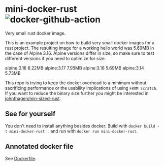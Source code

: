 # mini-docker-rust ![docker-github-action](https://github.com/kpcyrd/mini-docker-rust/actions/workflows/test-docker.yml/badge.svg)

Very small rust docker image.

This is an example project on how to build very small docker images for a rust project. The resulting image for a working hello world was 5.69MB in the case of Alpine 3.16. Alpine versions differ in size, so make sure to test different versions if you need to optimize for size.

alpine:3.18  8.22MB
alpine:3.17  7.95MB
alpine:3.16  5.69MB
alpine:3.14  5.73MB

This repo is trying to keep the docker overhead to a minimum without sacrificing performance or the usability implications of using `FROM scratch`. If you want to reduce the binary size further you might be interested in [johnthagen/min-sized-rust](https://github.com/johnthagen/min-sized-rust).

## See for yourself

You don't need to install anything besides docker. Build with `docker build -t mini-docker-rust .` and run with `docker run mini-docker-rust`.

## Annotated docker file

See [Dockerfile](Dockerfile).
